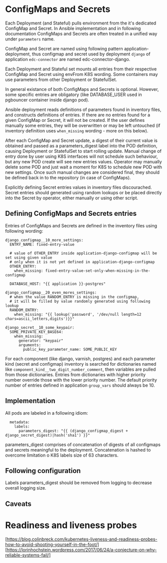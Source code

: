 # ConfigMaps and Secrets

Each Deployment (and Stateful) pulls environment from the it's dedicated ConfigMap and Secret. In Ansible implementation and in following documentation ConfigMaps and Secrets are often treated in a unified way under ``parameters`` name.

ConfigMap and Secret are named using following pattern application-deployment, thus
configmap and secret used by deployment ``django`` of application ``edc-connector`` are named edc-connector-django.

Each Deployment and Stateful set mounts all entries from their respective ConfigMap and Secret using envFrom K8S wording.
Some containers may use parameters from other Deployment or StatefulSet.

In general existance of both ConfigMaps and Secrets is optional. However, some specific entries are obligatory (like DATABASE_USER used in pgbouncer container inside django pod).

Ansible deployment reads definitions of parameters found in inventory files, and constructs definitions of entries. If there are no entries found for a given ConfigMap or Secret, it will not be created.
If the user defines manually some entries, they will be overwritten or may be left untouched (if inventory definition uses ``when_missing`` wording - more on this below).

After each ConfigMap and Secret update, a digest of their current value is obtained and passed as a parameters_digest label into the POD definition, causing Deployment or StatefulSet to start rolling update. Manual change of entry done by user using K8S interfaces will not schedule such behaviour, but any new POD create will see new entries values. Operator may manually delete some POD and just wait a moment for K8S to schedule new POD with new settings. Once such manual changes are considered final, they should be defined back in to the repository (in case of ConfigMaps).

Explicitly defining Secret entries values in inventory files discourached. Secret entries should generated using random lookups or be placed directly into the Secret by operator, either manually or using other script.

## Defining ConfigMaps and Secrets entries

Entries of ConfigMaps and Secrets are defined in the inventory files using following wording:

```
django_configmap__10_more_settings:
  ENTRY_NAME: fixed-entry-value

  # value of OTHER_ENTRY inside application-django-configmap will be set using given value
  # only when it is not yet defined in application-django-configmap
  OTHER_ENTRY:
    when_missing: fixed-entry-value-set-only-when-missing-in-the-configmap

  DATABASE_HOST: "{{ application }}-postgres"

django_configmap__20_even_mores_settings:
  # when the value RANDOM_ENTRY is missing in the configmap,
  # it will be filled by value randomly generated using following lookup
  RANDOM_ENTRY:
    when_missing: "{{ lookup('password', '/dev/null length=12 chars=ascii_letters,digits')}}"

django_secret__10_some_keypair:
  SOME_PRIVATE_KEY_BASE64:
    when_missing:
      generator: "keypair"
      arguments:
        public_key_parameter_name: SOME_PUBLIC_KEY

```

For each component (like django, varnish, postgres) and each parameter kind (secret and configmap) inventory is searched for dictionaries named like ``component_kind__two_digit_number_comment``, then variables are pulled from those dictionaries. Entries from dictionaries with higher priority number override those with the lower priority number. The default priority number of entries defined in application ``group_vars`` should always be 10.


## Implementation

All pods are labeled in a following idiom:
```
  metadata:
    labels:
      parameters_digest: "{{ (django_configmap_digest + django_secret_digest)|hash('sha1') }}"
```

parameters_digest comprises of concatenation of digests of all configmaps and secrets meaningful to the deployment. Concatenation is hashed to overcome limitation o K8S labels size of 63 characters.

## Following configuration

Labels parameters_digest should be removed from logging to decrease overall logging size.

## Caveats

# Readiness and liveness probes

[https://blog.colinbreck.com/kubernetes-liveness-and-readiness-probes-how-to-avoid-shooting-yourself-in-the-foot/]
[https://lorinhochstein.wordpress.com/2017/06/24/a-conjecture-on-why-reliable-systems-fail/]
